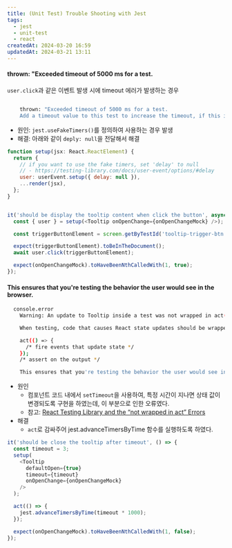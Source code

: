 ```yaml
---
title: (Unit Test) Trouble Shooting with Jest
tags:
  - jest
  - unit-test
  - react
createdAt: 2024-03-20 16:59
updatedAt: 2024-03-21 13:11
---
```


#### thrown: "Exceeded timeout of 5000 ms for a test.

`user.click`과 같은 이벤트 발생 시에 timeout 에러가 발생하는 경우

```bash

    thrown: "Exceeded timeout of 5000 ms for a test.
    Add a timeout value to this test to increase the timeout, if this is a long-running test. See https://jestjs.io/docs/api#testname-fn-timeout."

```

- 원인: `jest.useFakeTimers()`를 정의하여 사용하는 경우 발생
- 해결: 아래와 같이 `deply: null`을 전달해서 해결

```javascript
function setup(jsx: React.ReactElement) {
  return {
    // if you want to use the fake timers, set 'delay' to null
    // - https://testing-library.com/docs/user-event/options/#delay
    user: userEvent.setup({ delay: null }),
    ...render(jsx),
  };
}


it('should be display the tooltip content when click the button', async () => {
  const { user } = setup(<Tooltip onOpenChange={onOpenChangeMock} />);

  const triggerButtonElement = screen.getByTestId('tooltip-trigger-btn');

  expect(triggerButtonElement).toBeInTheDocument();
  await user.click(triggerButtonElement);

  expect(onOpenChangeMock).toHaveBeenNthCalledWith(1, true);
});
```

#### This ensures that you're testing the behavior the user would see in the browser.

```bash
  console.error
    Warning: An update to Tooltip inside a test was not wrapped in act(...).

    When testing, code that causes React state updates should be wrapped into act(...):

    act(() => {
      /* fire events that update state */
    });
    /* assert on the output */

    This ensures that you're testing the behavior the user would see in the browser.
```

- 원인
  - 컴포넌트 코드 내에서 `setTimeout`을 사용하여, 특정 시간이 지나면 상태 값이 변경되도록 구현을 하였는데, 이 부분으로 인한 오류였다.
  - 참고: [React Testing Library and the “not wrapped in act” Errors](https://davidwcai.medium.com/react-testing-library-and-the-not-wrapped-in-act-errors-491a5629193b)
- 해결
  - `act`로 감싸주어 jest.advanceTimersByTime 함수를 실행하도록 하였다.

```typescript
it('should be close the tooltip after timeout', () => {
  const timeout = 3;
  setup(
    <Tooltip
      defaultOpen={true}
      timeout={timeout}
      onOpenChange={onOpenChangeMock}
    />
  );

  act(() => {
    jest.advanceTimersByTime(timeout * 1000);
  });

  expect(onOpenChangeMock).toHaveBeenNthCalledWith(1, false);
});
```
